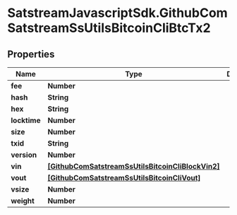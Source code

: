 # SatstreamJavascriptSdk.GithubComSatstreamSsUtilsBitcoinCliBtcTx2

## Properties
Name | Type | Description | Notes
------------ | ------------- | ------------- | -------------
**fee** | **Number** |  | [optional] 
**hash** | **String** |  | [optional] 
**hex** | **String** |  | [optional] 
**locktime** | **Number** |  | [optional] 
**size** | **Number** |  | [optional] 
**txid** | **String** |  | [optional] 
**version** | **Number** |  | [optional] 
**vin** | [**[GithubComSatstreamSsUtilsBitcoinCliBlockVin2]**](GithubComSatstreamSsUtilsBitcoinCliBlockVin2.md) |  | [optional] 
**vout** | [**[GithubComSatstreamSsUtilsBitcoinCliVout]**](GithubComSatstreamSsUtilsBitcoinCliVout.md) |  | [optional] 
**vsize** | **Number** |  | [optional] 
**weight** | **Number** |  | [optional] 
